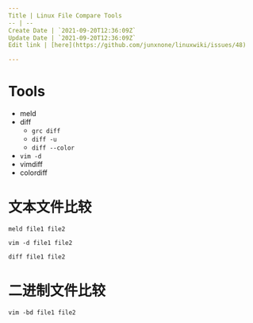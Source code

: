 ```yaml
---
Title | Linux File Compare Tools
-- | --
Create Date | `2021-09-20T12:36:09Z`
Update Date | `2021-09-20T12:36:09Z`
Edit link | [here](https://github.com/junxnone/linuxwiki/issues/48)

---
```

# Tools
- meld
- diff
  - `grc diff`
  - `diff -u`
  - `diff --color`
- `vim -d`
-  vimdiff
- colordiff

# 文本文件比较
```
meld file1 file2
```
```
vim -d file1 file2
```
```
diff file1 file2
```

# 二进制文件比较
```
vim -bd file1 file2
```
